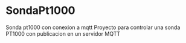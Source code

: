 # SondaPt1000
Sonda pt1000 con conexion a mqtt
Proyecto para controlar una sonda PT1000 con publicacion en un servidor MQTT
